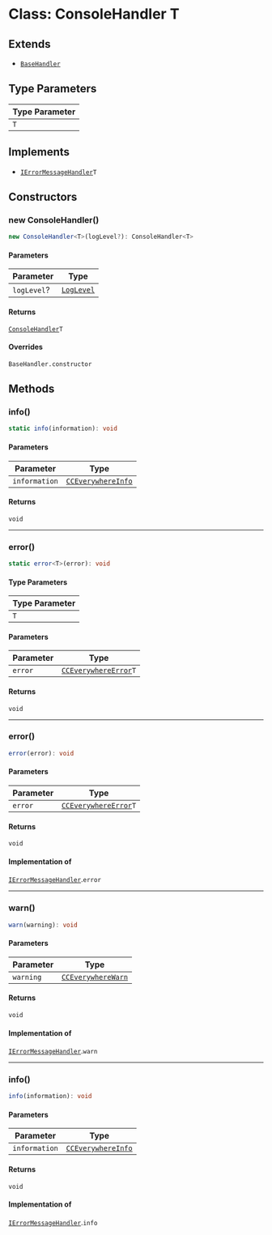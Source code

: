 # Class: ConsoleHandler T

## Extends

- [`BaseHandler`](../../BaseHandler/classes/base-handler.md)

## Type Parameters

| Type Parameter |
| -------------- |
| `T`            |

## Implements

- [`IErrorMessageHandler`](../../../IErrorMessageHandler/interfaces/i-error-message-handler/index.md)`T`

## Constructors

### new ConsoleHandler()

```ts
new ConsoleHandler<T>(logLevel?): ConsoleHandler<T>
```

#### Parameters

| Parameter   | Type                                                                     |
| ----------- | ------------------------------------------------------------------------ |
| `logLevel`? | [`LogLevel`](../../../CCEverywhereError.types/enumerations/log-level/index.md) |

#### Returns

[`ConsoleHandler`](console-handler.md)`T`

#### Overrides

`BaseHandler.constructor`

## Methods

### info()

```ts
static info(information): void
```

#### Parameters

| Parameter     | Type                                                                                    |
| ------------- | --------------------------------------------------------------------------------------- |
| `information` | [`CCEverywhereInfo`](../../../CCEverywhereError.types/interfaces/cc-everywhere-info/index.md) |

#### Returns

`void`

<hr />

### error()

```ts
static error<T>(error): void
```

#### Type Parameters

| Type Parameter |
| -------------- |
| `T`            |

#### Parameters

| Parameter | Type                                                                                |
| --------- | ----------------------------------------------------------------------------------- |
| `error`   | [`CCEverywhereError`](../../../CCEverywhereError/classes/cc-everywhere-error.md)`T` |

#### Returns

`void`

<hr />

### error()

```ts
error(error): void
```

#### Parameters

| Parameter | Type                                                                                |
| --------- | ----------------------------------------------------------------------------------- |
| `error`   | [`CCEverywhereError`](../../../CCEverywhereError/classes/cc-everywhere-error.md)`T` |

#### Returns

`void`

#### Implementation of

[`IErrorMessageHandler`](../../../IErrorMessageHandler/interfaces/i-error-message-handler/index.md).`error`

<hr />

### warn()

```ts
warn(warning): void
```

#### Parameters

| Parameter | Type                                                                                    |
| --------- | --------------------------------------------------------------------------------------- |
| `warning` | [`CCEverywhereWarn`](../../../CCEverywhereError.types/interfaces/cc-everywhere-warn/index.md) |

#### Returns

`void`

#### Implementation of

[`IErrorMessageHandler`](../../../IErrorMessageHandler/interfaces/i-error-message-handler/index.md).`warn`

<hr />

### info()

```ts
info(information): void
```

#### Parameters

| Parameter     | Type                                                                                    |
| ------------- | --------------------------------------------------------------------------------------- |
| `information` | [`CCEverywhereInfo`](../../../CCEverywhereError.types/interfaces/cc-everywhere-info/index.md) |

#### Returns

`void`

#### Implementation of

[`IErrorMessageHandler`](../../../IErrorMessageHandler/interfaces/i-error-message-handler/index.md).`info`
